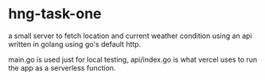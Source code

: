 # hng-task-one

a small server to fetch location and current weather condition using an api written in golang using go's default http.

main.go is used just for local testing, api/index.go is what vercel uses to run the app as a serverless function.
